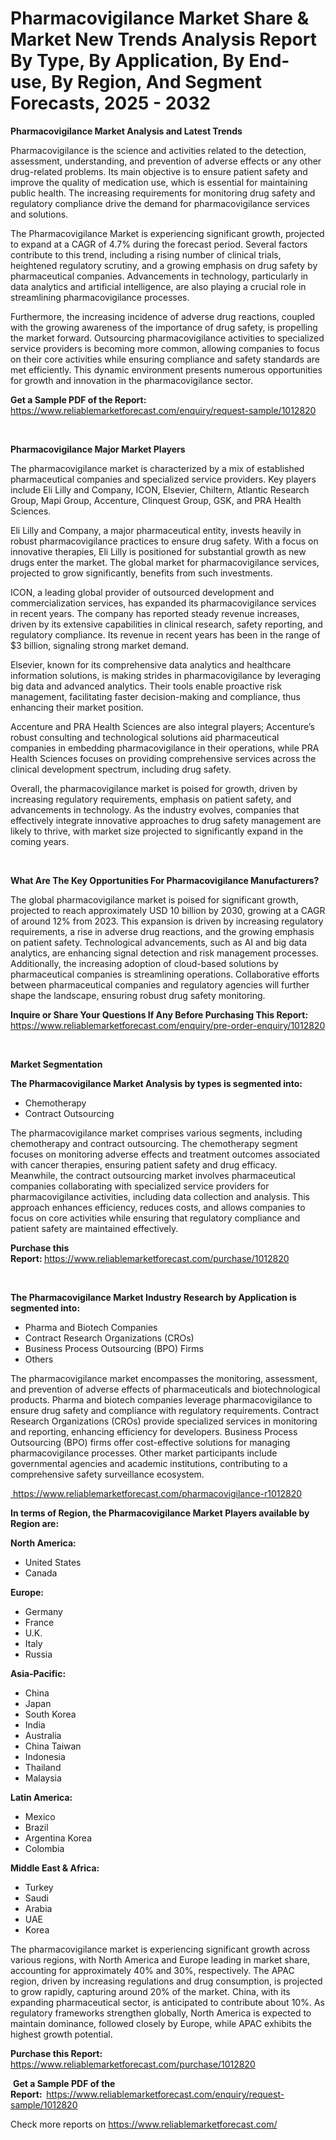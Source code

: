 <p><h1>Pharmacovigilance Market Share & Market New Trends Analysis Report By Type, By Application, By End-use, By Region, And Segment Forecasts, 2025 - 2032</h1></p><p><strong>Pharmacovigilance Market Analysis and Latest Trends</strong></p>
<p><p>Pharmacovigilance is the science and activities related to the detection, assessment, understanding, and prevention of adverse effects or any other drug-related problems. Its main objective is to ensure patient safety and improve the quality of medication use, which is essential for maintaining public health. The increasing requirements for monitoring drug safety and regulatory compliance drive the demand for pharmacovigilance services and solutions.</p><p>The Pharmacovigilance Market is experiencing significant growth, projected to expand at a CAGR of 4.7% during the forecast period. Several factors contribute to this trend, including a rising number of clinical trials, heightened regulatory scrutiny, and a growing emphasis on drug safety by pharmaceutical companies. Advancements in technology, particularly in data analytics and artificial intelligence, are also playing a crucial role in streamlining pharmacovigilance processes.</p><p>Furthermore, the increasing incidence of adverse drug reactions, coupled with the growing awareness of the importance of drug safety, is propelling the market forward. Outsourcing pharmacovigilance activities to specialized service providers is becoming more common, allowing companies to focus on their core activities while ensuring compliance and safety standards are met efficiently. This dynamic environment presents numerous opportunities for growth and innovation in the pharmacovigilance sector.</p></p>
<p><strong>Get a Sample PDF of the Report:&nbsp;</strong> <a href="https://www.reliablemarketforecast.com/enquiry/request-sample/1012820?utm_campaign=2779&utm_medium=2&utm_source=Github&utm_content=ia&utm_term=05032025&utm_id=pharmacovigilance">https://www.reliablemarketforecast.com/enquiry/request-sample/1012820</a></p>
<p>&nbsp;</p>
<p><strong>Pharmacovigilance Major Market Players</strong></p>
<p><p>The pharmacovigilance market is characterized by a mix of established pharmaceutical companies and specialized service providers. Key players include Eli Lilly and Company, ICON, Elsevier, Chiltern, Atlantic Research Group, Mapi Group, Accenture, Clinquest Group, GSK, and PRA Health Sciences.</p><p>Eli Lilly and Company, a major pharmaceutical entity, invests heavily in robust pharmacovigilance practices to ensure drug safety. With a focus on innovative therapies, Eli Lilly is positioned for substantial growth as new drugs enter the market. The global market for pharmacovigilance services, projected to grow significantly, benefits from such investments.</p><p>ICON, a leading global provider of outsourced development and commercialization services, has expanded its pharmacovigilance services in recent years. The company has reported steady revenue increases, driven by its extensive capabilities in clinical research, safety reporting, and regulatory compliance. Its revenue in recent years has been in the range of $3 billion, signaling strong market demand.</p><p>Elsevier, known for its comprehensive data analytics and healthcare information solutions, is making strides in pharmacovigilance by leveraging big data and advanced analytics. Their tools enable proactive risk management, facilitating faster decision-making and compliance, thus enhancing their market position.</p><p>Accenture and PRA Health Sciences are also integral players; Accenture’s robust consulting and technological solutions aid pharmaceutical companies in embedding pharmacovigilance in their operations, while PRA Health Sciences focuses on providing comprehensive services across the clinical development spectrum, including drug safety.</p><p>Overall, the pharmacovigilance market is poised for growth, driven by increasing regulatory requirements, emphasis on patient safety, and advancements in technology. As the industry evolves, companies that effectively integrate innovative approaches to drug safety management are likely to thrive, with market size projected to significantly expand in the coming years.</p></p>
<p>&nbsp;</p>
<p><strong>What Are The Key Opportunities For Pharmacovigilance Manufacturers?</strong></p>
<p><p>The global pharmacovigilance market is poised for significant growth, projected to reach approximately USD 10 billion by 2030, growing at a CAGR of around 12% from 2023. This expansion is driven by increasing regulatory requirements, a rise in adverse drug reactions, and the growing emphasis on patient safety. Technological advancements, such as AI and big data analytics, are enhancing signal detection and risk management processes. Additionally, the increasing adoption of cloud-based solutions by pharmaceutical companies is streamlining operations. Collaborative efforts between pharmaceutical companies and regulatory agencies will further shape the landscape, ensuring robust drug safety monitoring.</p></p>
<p><strong>Inquire or Share Your Questions If Any Before Purchasing This Report:</strong> <a href="https://www.reliablemarketforecast.com/enquiry/pre-order-enquiry/1012820?utm_campaign=2779&utm_medium=2&utm_source=Github&utm_content=ia&utm_term=05032025&utm_id=pharmacovigilance">https://www.reliablemarketforecast.com/enquiry/pre-order-enquiry/1012820</a></p>
<p>&nbsp;</p>
<p><strong>Market Segmentation</strong></p>
<p><strong>The Pharmacovigilance Market Analysis by types is segmented into:</strong></p>
<p><ul><li>Chemotherapy</li><li>Contract Outsourcing</li></ul></p>
<p><p>The pharmacovigilance market comprises various segments, including chemotherapy and contract outsourcing. The chemotherapy segment focuses on monitoring adverse effects and treatment outcomes associated with cancer therapies, ensuring patient safety and drug efficacy. Meanwhile, the contract outsourcing market involves pharmaceutical companies collaborating with specialized service providers for pharmacovigilance activities, including data collection and analysis. This approach enhances efficiency, reduces costs, and allows companies to focus on core activities while ensuring that regulatory compliance and patient safety are maintained effectively.</p></p>
<p><strong>Purchase this Report:&nbsp;</strong><a href="https://www.reliablemarketforecast.com/purchase/1012820?utm_campaign=2779&utm_medium=2&utm_source=Github&utm_content=ia&utm_term=05032025&utm_id=pharmacovigilance">https://www.reliablemarketforecast.com/purchase/1012820</a></p>
<p>&nbsp;</p>
<p><strong>The Pharmacovigilance Market Industry Research by Application is segmented into:</strong></p>
<p><ul><li>Pharma and Biotech Companies</li><li>Contract Research Organizations (CROs)</li><li>Business Process Outsourcing (BPO) Firms</li><li>Others</li></ul></p>
<p><p>The pharmacovigilance market encompasses the monitoring, assessment, and prevention of adverse effects of pharmaceuticals and biotechnological products. Pharma and biotech companies leverage pharmacovigilance to ensure drug safety and compliance with regulatory requirements. Contract Research Organizations (CROs) provide specialized services in monitoring and reporting, enhancing efficiency for developers. Business Process Outsourcing (BPO) firms offer cost-effective solutions for managing pharmacovigilance processes. Other market participants include governmental agencies and academic institutions, contributing to a comprehensive safety surveillance ecosystem.</p></p>
<p><a href="https://www.reliablemarketforecast.com/pharmacovigilance-r1012820?utm_campaign=2779&utm_medium=2&utm_source=Github&utm_content=ia&utm_term=05032025&utm_id=pharmacovigilance">&nbsp;https://www.reliablemarketforecast.com/pharmacovigilance-r1012820</a></p>
<p><strong>In terms of Region, the Pharmacovigilance Market Players available by Region are:</strong></p>
<p>
    <p> <strong> North America: </strong>
        <ul>
            <li>United States</li>
            <li>Canada</li>
        </ul>
        </p> 
    <p> <strong> Europe: </strong>
        <ul>
            <li>Germany</li>
            <li>France</li>
            <li>U.K.</li>
            <li>Italy</li>
            <li>Russia</li>
        </ul>
        </p> 
    <p> <strong> Asia-Pacific: </strong>
        <ul>
            <li>China</li>
            <li>Japan</li>
            <li>South Korea</li>
            <li>India</li>
            <li>Australia</li>
            <li>China Taiwan</li>
            <li>Indonesia</li>
            <li>Thailand</li>
            <li>Malaysia</li>
        </ul>
        </p> 
    <p> <strong> Latin America: </strong>
        <ul>
            <li>Mexico</li>
            <li>Brazil</li>
            <li>Argentina Korea</li>
            <li>Colombia</li>
        </ul>
        </p> 
    <p> <strong> Middle East & Africa: </strong>
        <ul>
            <li>Turkey</li>
            <li>Saudi</li>
            <li>Arabia</li>
            <li>UAE</li>
            <li>Korea</li>
        </ul>
    </p>
    </p>
<p><p>The pharmacovigilance market is experiencing significant growth across various regions, with North America and Europe leading in market share, accounting for approximately 40% and 30%, respectively. The APAC region, driven by increasing regulations and drug consumption, is projected to grow rapidly, capturing around 20% of the market. China, with its expanding pharmaceutical sector, is anticipated to contribute about 10%. As regulatory frameworks strengthen globally, North America is expected to maintain dominance, followed closely by Europe, while APAC exhibits the highest growth potential.</p></p>
<p><strong>Purchase this Report: </strong><a href="https://www.reliablemarketforecast.com/purchase/1012820?utm_campaign=2779&utm_medium=2&utm_source=Github&utm_content=ia&utm_term=05032025&utm_id=pharmacovigilance">https://www.reliablemarketforecast.com/purchase/1012820</a></p>
<p>&nbsp;<strong>Get a Sample PDF of the Report:&nbsp;&nbsp;</strong><a href="https://www.reliablemarketforecast.com/enquiry/request-sample/1012820?utm_campaign=2779&utm_medium=2&utm_source=Github&utm_content=ia&utm_term=05032025&utm_id=pharmacovigilance">https://www.reliablemarketforecast.com/enquiry/request-sample/1012820</a></p>
<p><strong></strong></p>
<p>Check more reports on <a href="https://www.reliablemarketforecast.com/?utm_campaign=2779&utm_medium=2&utm_source=Github&utm_content=ia&utm_term=05032025&utm_id=pharmacovigilance">https://www.reliablemarketforecast.com/</a></p>